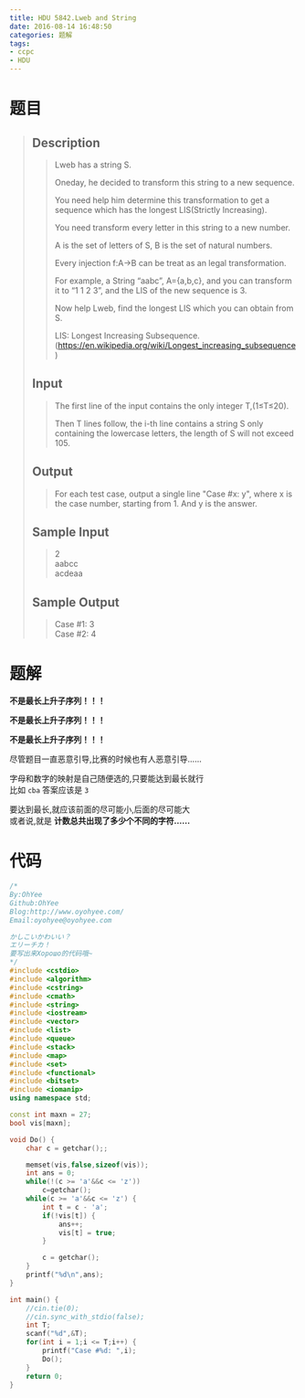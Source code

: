 ```yaml
---
title: HDU 5842.Lweb and String
date: 2016-08-14 16:48:50
categories: 题解
tags:
- ccpc
- HDU
---
```


# 题目
> ## Description  
>> Lweb has a string S.  
>>   
>> Oneday, he decided to transform this string to a new sequence.   
>>   
>> You need help him determine this transformation to get a sequence which has the longest LIS(Strictly Increasing).   
>>   
>> You need transform every letter in this string to a new number.  
>>   
>> A is the set of letters of S, B is the set of natural numbers.   
>>   
>> Every injection f:A→B can be treat as an legal transformation.   
>>   
>> For example, a String “aabc”, A={a,b,c}, and you can transform it to “1 1 2 3”, and the LIS of the new sequence is 3.   
>>   
>> Now help Lweb, find the longest LIS which you can obtain from S.  
>>   
>> LIS: Longest Increasing Subsequence. (https://en.wikipedia.org/wiki/Longest_increasing_subsequence)  
>>    
>>   
>> <!--more-->  
> 
> ## Input  
>> The first line of the input contains the only integer T,(1≤T≤20).  
>>   
>> Then T lines follow, the i-th line contains a string S only containing the lowercase letters, the length of S will not exceed 105.  
>>    
>>   
> 
> ## Output  
>> For each test case, output a single line "Case #x: y", where x is the case number, starting from 1. And y is the answer.  
>>    
>>   
> 
> ## Sample Input  
>> 2  
>> aabcc  
>> acdeaa  
>>    
>>   
> 
> ## Sample Output  
>> Case #1: 3  
>> Case #2: 4  
>>    


# 题解

**不是最长上升子序列！！！**  

**不是最长上升子序列！！！**  

**不是最长上升子序列！！！**  

尽管题目一直恶意引导,比赛的时候也有人恶意引导……  

字母和数字的映射是自己随便选的,只要能达到最长就行  
比如 `cba` 答案应该是 `3`  

要达到最长,就应该前面的尽可能小,后面的尽可能大  
或者说,就是 **计数总共出现了多少个不同的字符……**  


# 代码
```cpp Lweb and String https://github.com/OhYee/ACM.github.io/blob/master\HDU\5842.Lweb%20and%20String.cpp# 代码备份
/*
By:OhYee
Github:OhYee
Blog:http://www.oyohyee.com/
Email:oyohyee@oyohyee.com

かしこいかわいい？
エリーチカ！
要写出来Хорошо的代码哦~
*/
#include <cstdio>
#include <algorithm>
#include <cstring>
#include <cmath>
#include <string>
#include <iostream>
#include <vector>
#include <list>
#include <queue>
#include <stack>
#include <map>
#include <set>
#include <functional>
#include <bitset>
#include <iomanip> 
using namespace std;

const int maxn = 27;
bool vis[maxn];

void Do() {
	char c = getchar();;

	memset(vis,false,sizeof(vis));
	int ans = 0;
	while(!(c >= 'a'&&c <= 'z'))
		c=getchar();
	while(c >= 'a'&&c <= 'z') {
		int t = c - 'a';
		if(!vis[t]) {
			ans++;
			vis[t] = true;
		}

		c = getchar();
	}
	printf("%d\n",ans);
}

int main() {
	//cin.tie(0);
	//cin.sync_with_stdio(false);
	int T;
	scanf("%d",&T);
	for(int i = 1;i <= T;i++) {
		printf("Case #%d: ",i);
		Do();
	}
	return 0;
}
```